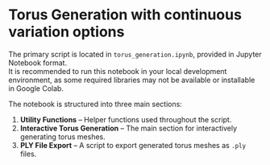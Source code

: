 # Torus Generation with continuous variation options 

The primary script is located in `torus_generation.ipynb`, provided in Jupyter Notebook format.  
It is recommended to run this notebook in your local development environment, as some required libraries may not be available or installable in Google Colab.

The notebook is structured into three main sections:

1. **Utility Functions** – Helper functions used throughout the script.  
2. **Interactive Torus Generation** – The main section for interactively generating torus meshes.  
3. **PLY File Export** – A script to export generated torus meshes as `.ply` files.
